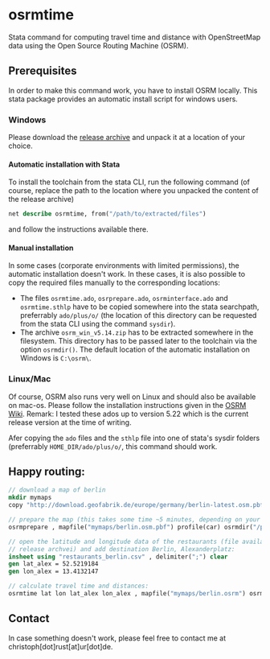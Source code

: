 # osrmtime

Stata command for computing travel time and distance with OpenStreetMap data using the Open Source Routing Machine (OSRM).

## Prerequisites

In order to make this command work, you have to install OSRM locally. This stata package provides an automatic install script for windows users.

### Windows

Please download the [release archive](https://github.com/christophrust/osrmtime/releases/download/v1.3.3/osrmtime_release1.3.3.zip) and unpack it at a location of your choice.

#### Automatic installation with Stata

To install the toolchain from the stata CLI, run the following command (of course, replace the path to the location where you unpacked the content of the release archive)

```stata
net describe osrmtime, from("/path/to/extracted/files")
```

and follow the instructions available there.

#### Manual installation

In some cases (corporate environments with limited permissions), the automatic installation doesn't work. In these cases, it is also possible to copy the required files manually to the corresponding locations:

- The files `osrmtime.ado`, `osrprepare.ado`, `osrminterface.ado` and `osrmtime.sthlp` have to be copied somewhere into the stata searchpath, preferrably `ado/plus/o/` (the location of this directory can be requested from the stata CLI using the command `sysdir`).
- The archive `osrm_win_v5.14.zip` has to be extracted somewhere in the filesystem. This directory has to be passed later to the toolchain via the option `osrmdir()`. The default location of the automatic installation on Windows is `C:\osrm\`.

### Linux/Mac

Of course, OSRM also runs very well on Linux and should also be available on mac-os. Please follow the installation instructions given in the [OSRM Wiki](https://github.com/Project-OSRM/osrm-backend/wiki). Remark: I tested these ados up to version 5.22 which is the current release version at the time of writing.

Afer copying the `ado` files and the `sthlp` file into one of stata's sysdir folders (preferrably `HOME_DIR/ado/plus/o/`, this command should work.


## Happy routing:

```stata
// download a map of berlin
mkdir mymaps
copy "http://download.geofabrik.de/europe/germany/berlin-latest.osm.pbf" "mymaps/berlin.osm.pbf" , replace

// prepare the map (this takes some time ~5 minutes, depending on your system):
osrmprepare , mapfile("mymaps/berlin.osm.pbf") profile(car) osrmdir("/path/to/osrm/")

// open the latitude and longitude data of the restaurants (file available in
// release archvei) and add destination Berlin, Alexanderplatz:
insheet using "restaurants_berlin.csv" , delimiter(";") clear
gen lat_alex = 52.5219184
gen lon_alex = 13.4132147

// calculate travel time and distances:
osrmtime lat lon lat_alex lon_alex , mapfile("mymaps/berlin.osrm") osrmdir("/path/to/osrm/")
```

## Contact

In case something doesn't work, please feel free to contact me at christoph[dot]rust[at]ur[dot]de.
